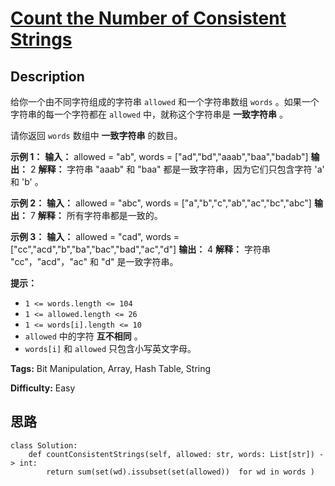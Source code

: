 # [Count the Number of Consistent Strings][title]

## Description

给你一个由不同字符组成的字符串 `allowed` 和一个字符串数组 `words` 。如果一个字符串的每一个字符都在 `allowed`
中，就称这个字符串是 **一致字符串** 。

请你返回 `words` 数组中 **一致字符串** 的数目。

**示例 1：**
            **输入：** allowed = "ab", words = ["ad","bd","aaab","baa","badab"]    **输出：** 2    **解释：** 字符串 "aaab" 和 "baa" 都是一致字符串，因为它们只包含字符 'a' 和 'b' 。    

**示例 2：**
            **输入：** allowed = "abc", words = ["a","b","c","ab","ac","bc","abc"]    **输出：** 7    **解释：** 所有字符串都是一致的。    

**示例 3：**
            **输入：** allowed = "cad", words = ["cc","acd","b","ba","bac","bad","ac","d"]    **输出：** 4    **解释：** 字符串 "cc"，"acd"，"ac" 和 "d" 是一致字符串。    

**提示：**

  * `1 <= words.length <= 104`
  * `1 <= allowed.length <= 26`
  * `1 <= words[i].length <= 10`
  * `allowed` 中的字符 **互不相同** 。
  * `words[i]` 和 `allowed` 只包含小写英文字母。


**Tags:** Bit Manipulation, Array, Hash Table, String

**Difficulty:** Easy

## 思路

``` python3
class Solution:
    def countConsistentStrings(self, allowed: str, words: List[str]) -> int:
        return sum(set(wd).issubset(set(allowed))  for wd in words )
```

[title]: https://leetcode-cn.com/problems/count-the-number-of-consistent-strings
